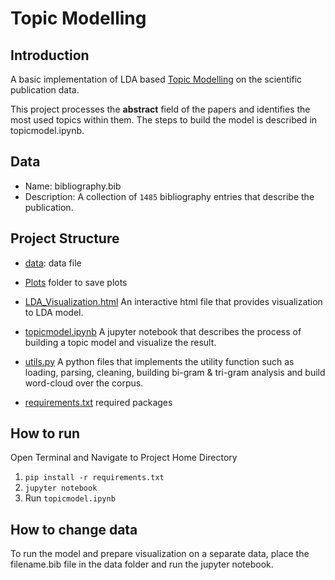 # Topic Modelling

## Introduction
A basic implementation of LDA based
[Topic Modelling](https://ai.stanford.edu/~ang/papers/nips01-lda.pdf)
on the scientific publication data.

This project processes the __abstract__ field of the papers and
identifies the most used topics within them. The steps to build the
model is described in topicmodel.ipynb.

## Data
- Name: bibliography.bib
- Description: A collection of `1485` bibliography entries that describe the publication.

## Project Structure
- [data](./data): data file

- [Plots](./Plots) folder to save plots

- [LDA_Visualization.html](./LDA_Visualization.html) An interactive html file
                          that provides visualization to
                          LDA model.

- [topicmodel.ipynb](./topicmodel.ipynb) A jupyter notebook that describes the process
                    of building a topic model and visualize
                    the result.

- [utils.py](./utils.py) A python files that implements the utility function
             such as loading, parsing, cleaning, building bi-gram
             & tri-gram analysis and build word-cloud over the
             corpus.

- [requirements.txt](./requirements.txt) required packages

## How to run
Open Terminal and Navigate to Project Home Directory
1. `pip install -r requirements.txt`
2. `jupyter notebook`
3. Run `topicmodel.ipynb`

## How to change data
To run the model and prepare visualization on a separate data,
place the filename.bib file in the data folder and run the jupyter
notebook.

